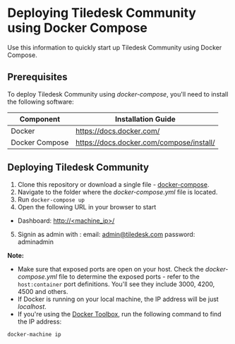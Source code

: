 # Deploying Tiledesk Community using Docker Compose

Use this information to quickly start up Tiledesk Community using Docker Compose.

## Prerequisites

To deploy Tiledesk Community using _docker-compose_, you'll need to install the following software:

| Component      | Installation Guide |
| ---------------| ------------------ |
| Docker         | https://docs.docker.com/ |
| Docker Compose | https://docs.docker.com/compose/install/ |

## Deploying Tiledesk Community
1. Clone this repository or download a single file - [docker-compose](./docker-compose.yml).
2. Navigate to the folder where the _docker-compose.yml_ file is located.
3. Run ```docker-compose up```
4. Open the following URL in your browser to start 
* Dashboard: [http://<machine_ip>/](http://localhost/)
5. Signin as admin with :
email: admin@tiledesk.com
password: adminadmin

**Note:**
* Make sure that exposed ports are open on your host. Check the _docker-compose.yml_ file to determine the exposed ports - refer to the ```host:container``` port definitions. You'll see they include 3000, 4200, 4500 and others.
* If Docker is running on your local machine, the IP address will be just _localhost_.
* If you're using the [Docker Toolbox](https://docs.docker.com/toolbox/toolbox_install_windows), run the following command to find the IP address:
```bash
docker-machine ip
```

